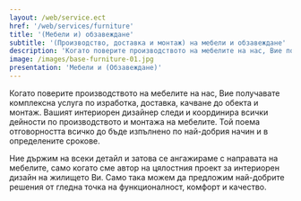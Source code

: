 ```yaml
---
layout: /web/service.ect
href: '/web/services/furniture'
title: '(Мебели и) обзавеждане'
subtitle: '(Производство, доставка и монтаж) на мебели и обзавеждане'
description: 'Когато поверите производството на мебелите на нас, Вие получавате комплексна услуга по изработка, доставка, качване до обекта и монтаж.'
image: /images/base-furniture-01.jpg
presentation: 'Мебели и (Обзавеждане)'
---
```

Когато поверите производството на мебелите на нас, Вие получавате комплексна услуга по изработка, доставка, качване до обекта и монтаж. Вашият интериорен дизайнер следи и координира всички дейности по производството и монтажа на мебелите. Той поема отговорността всичко до бъде изпълнено по най-добрия начин и в определените срокове.

Ние държим на всеки детайл и затова се ангажираме с направата на мебелите, само когато сме автор на цялостния проект за интериорен дизайн на жилището Ви. Само така можем да предложим най-добрите решения от гледна точка на функционалност, комфорт и качество. 